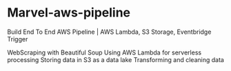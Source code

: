 # Marvel-aws-pipeline
Build End To End AWS Pipeline | AWS Lambda, S3 Storage, Eventbridge Trigger



WebScraping with Beautiful Soup
Using AWS Lambda for serverless processing
Storing data in S3 as a data lake
Transforming and cleaning data
